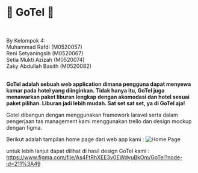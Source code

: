 # 🏨 GoTel 🏨
<br />

By Kelompok 4: <br />
Muhammad Rafdi		    (M0520057) <br />
Reni Setyaningsih		(M0520067) <br />
Setia Mukti Azizah		(M0520074) <br />
Zaky Abdullah Basith 	(M0520082) <br />
<br />


**GoTel adalah sebuah web application dimana pengguna dapat menyewa kamar pada hotel yang diinginkan. Tidak hanya itu, GoTel juga menawarkan paket liburan lengkap dengan akomodasi dan hotel sesuai paket pilihan. Liburan jadi lebih mudah. Sat set sat set, ya di GoTel aja!** <br />

Gotel dibangun dengan menggunakan framework laravel serta dalam pengerjaan tas management kami menggunakan trello dan design mockup dengan figma.


Berikut adalah tampilan home page dari web app kami :
![Home Page](https://user-images.githubusercontent.com/70735803/177070432-7895f883-d81f-47bf-8267-185003c80848.png)

untuk lebih lanjut dapat dilihat di hasil design GoTel kami :
https://www.figma.com/file/As4FtRhXEE3v0EWdyuBkOm/GoTel?node-id=211%3A49
